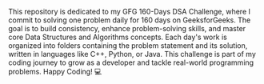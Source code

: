 This repository is dedicated to my GFG 160-Days DSA Challenge, where I commit to solving one problem daily for 160 days on GeeksforGeeks. The goal is to build consistency, enhance problem-solving skills, and master core Data Structures and Algorithms concepts. Each day's work is organized into folders containing the problem statement and its solution, written in languages like C++, Python, or Java. This challenge is part of my coding journey to grow as a developer and tackle real-world programming problems. Happy Coding! 💻
